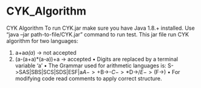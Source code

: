 # CYK_Algorithm

CYK Algorithm
To run CYK.jar make sure you have Java 1.8.+ installed.
Use “java –jar path-to-file/CYK.jar” command to run test.
This jar file run CYK algorithm for two languages:
1. a+a*a(a*) -> not accepted
2. (a-(a+a)*(a-a))+a -> accepted
• Digits are replaced by a terminal variable ‘a’
• The Grammar used for arithmetic languages is: S->SAS|SBS|SCS|SDS|ESF|a$A->+$B->-$C->*$D->/$E->($F->)
• For modifying code read comments to apply correct structure.
